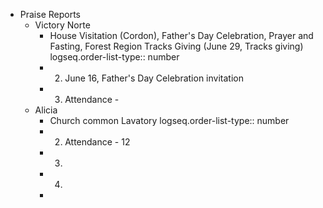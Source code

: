 - Praise Reports
	- Victory Norte
		- House Visitation (Cordon), Father's Day Celebration, Prayer and Fasting, Forest Region Tracks Giving (June 29, Tracks giving)
		  logseq.order-list-type:: number
		- 2. June 16, Father's Day Celebration invitation
		- 3. Attendance -
	- Alicia
		- Church common Lavatory
		  logseq.order-list-type:: number
		- 2. Attendance - 12
		- 3.
		- 4.
		-